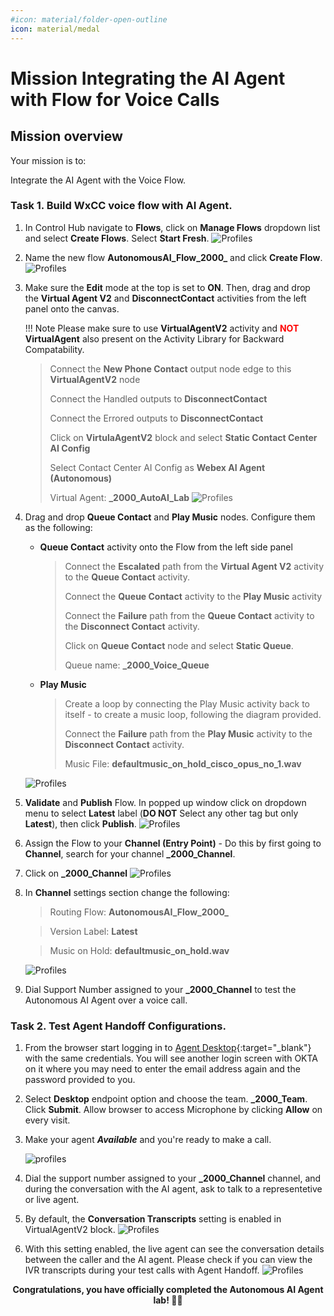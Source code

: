 ```yaml
---
#icon: material/folder-open-outline
icon: material/medal
---
```



# Mission  Integrating the AI Agent with Flow for Voice Calls

## Mission overview
Your mission is to:

Integrate the AI Agent with the Voice Flow. 

### Task 1. Build WxCC voice flow with AI Agent.

1. In Control Hub navigate to **Flows**, click on **Manage Flows** dropdown list and select **Create Flows**. Select **Start Fresh**.
   ![Profiles](../graphics/Lab1_AI_Agent/2.47.gif)

2.  Name the new flow **<copy>AutonomousAI_Flow_2000_<w class="attendee"></w></copy>** and click **Create Flow**.
   ![Profiles](../graphics/Lab1_AI_Agent/2.48.png)

3. Make sure the **Edit** mode at the top is set to **ON**. Then, drag and drop the **Virtual Agent V2** and **DisconnectContact** activities from the left panel onto the canvas.

    !!! Note
        Please make sure to use **VirtualAgentV2** activity and <span style="color: red;">**NOT**</span> **VirtualAgent** also present on the Activity Library for Backward Compatability.

    > Connect the **New Phone Contact** output node edge to this **VirtualAgentV2** node
    >
    > Connect the Handled outputs to **DisconnectContact** 
    >
    > Connect the Errored outputs to **DisconnectContact** 
    >
    > Click on **VirtulaAgentV2** block and select **Static Contact Center AI Config**
    >
    > Select Contact Center AI Config as **Webex AI Agent (Autonomous)**
    >
    > Virtual Agent: **<copy><w class="attendee"></w>_2000_AutoAI_Lab</copy>**
    ![Profiles](../graphics/Lab1_AI_Agent/2.49.gif)  

4. Drag and drop **Queue Contact** and **Play Music** nodes. Configure them as the following:

    - **Queue Contact** activity onto the Flow from the left side panel

      >
      > Connect the **Escalated** path from the **Virtual Agent V2** activity to the **Queue Contact** activity.
      >
      > Connect the **Queue Contact** activity to the **Play Music** activity
      >
      > Connect the **Failure** path from the **Queue Contact** activity to the **Disconnect Contact** activity.
      > 
      > Click on **Queue Contact** node and select **Static Queue**.
      > 
      > Queue name: **<copy><w class="attendee"></w>_2000_Voice_Queue</copy>**
      > 

    - **Play Music**

      >
      > Create a loop by connecting the Play Music activity back to itself - to create a music loop, following the diagram provided.
      >
      > Connect the **Failure** path from the **Play Music** activity to the **Disconnect Contact** activity.
      > 
      > Music File: **defaultmusic_on_hold_cisco_opus_no_1.wav**
      >
    ![Profiles](../graphics/Lab1_AI_Agent/2.50.gif)  

5. **Validate** and **Publish** Flow. In popped up window click on dropdown menu to select **Latest** label (**DO NOT** Select any other tag but only **Latest**), then click **Publish**.
    ![Profiles](../graphics/Lab1_AI_Agent/2.51.gif)  

6. Assign the Flow to your **Channel (Entry Point)** - Do this by first going to **Channel**, search for your channel **<copy><w class="attendee"></w>_2000_Channel</copy>**.
7. Click on **<copy><w class="attendee"></w>_2000_Channel</copy>**
    ![Profiles](../graphics/Lab1_AI_Agent/2.52.png)  
8. In **Channel** settings section change the following:

    > Routing Flow: **<copy>AutonomousAI_Flow_2000_<w class="attendee"></w></copy>**

    > Version Label: **Latest**

    > Music on Hold: **defaultmusic_on_hold.wav**

    ![Profiles](../graphics/Lab1_AI_Agent/2.53.gif)

9. Dial Support Number assigned to your **<w class="attendee"></w>_2000_Channel** to test the Autonomous AI Agent over a voice call.


### Task 2. Test Agent Handoff Configurations.

1. From the browser start logging in to [Agent Desktop](https://desktop.wxcc-us1.cisco.com){:target="_blank"} with the same credentials. You will see another login screen with OKTA on it where you may need to enter the email address again and the password provided to you. 
2. Select **Desktop** endpoint option and choose the team. **<copy><w class="attendee"></w>_2000_Team</copy>**. Click **Submit**. Allow browser to access Microphone by clicking **Allow** on every visit.
3. Make your agent ***Available*** and you're ready to make a call.

    ![profiles](../graphics/Lab1/5-Agent_Login.gif)

4. Dial the support number assigned to your **<w class="attendee"></w>_2000_Channel** channel, and during the conversation with the AI agent, ask to talk to a representetive or live agent. 

5. By default, the **Conversation Transcripts** setting is enabled in VirtualAgentV2 block.
    ![Profiles](../graphics/Lab1_AI_Agent/2.54.png)

6. With this setting enabled, the live agent can see the conversation details between the caller and the AI agent. Please check if you can view the IVR transcripts during your test calls with Agent Handoff. 
    ![Profiles](../graphics/Lab1_AI_Agent/2.55.png)


<p style="text-align:center"><strong>Congratulations, you have officially completed the Autonomous AI Agent lab! 🎉🎉 </strong></p>
